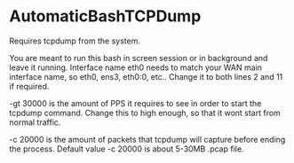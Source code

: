 # AutomaticBashTCPDump

Requires tcpdump from the system.

You are meant to run this bash in screen session or in background and leave it running. Interface name eth0 needs to match your WAN main interface name, so eth0, ens3, eth0:0, etc.. Change it to both lines 2 and 11 if required.

 -gt 30000 is the amount of PPS it requires to see in order to start the tcpdump command. Change this to high enough, so that it wont start from normal traffic.
 
 -c 20000 is the amount of packets that tcpdump will capture before ending the process. Default value -c 20000 is about 5-30MB .pcap file.

